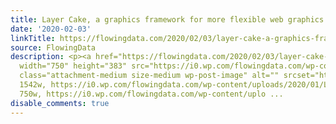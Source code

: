 ```yaml
---
title: Layer Cake, a graphics framework for more flexible web graphics
date: '2020-02-03'
linkTitle: https://flowingdata.com/2020/02/03/layer-cake-a-graphics-framework-for-more-flexible-web-graphics/
source: FlowingData
description: <p><a href="https://flowingdata.com/2020/02/03/layer-cake-a-graphics-framework-for-more-flexible-web-graphics/"><img
  width="750" height="383" src="https://i0.wp.com/flowingdata.com/wp-content/uploads/2020/01/Layer-Cake-examples.png?fit=750%2C383&amp;ssl=1"
  class="attachment-medium size-medium wp-post-image" alt="" srcset="https://i0.wp.com/flowingdata.com/wp-content/uploads/2020/01/Layer-Cake-examples.png?w=1542&amp;ssl=1
  1542w, https://i0.wp.com/flowingdata.com/wp-content/uploads/2020/01/Layer-Cake-examples.png?resize=750%2C383&amp;ssl=1
  750w, https://i0.wp.com/flowingdata.com/wp-content/uplo ...
disable_comments: true
---
```

<p><a href="https://flowingdata.com/2020/02/03/layer-cake-a-graphics-framework-for-more-flexible-web-graphics/"><img width="750" height="383" src="https://i0.wp.com/flowingdata.com/wp-content/uploads/2020/01/Layer-Cake-examples.png?fit=750%2C383&amp;ssl=1" class="attachment-medium size-medium wp-post-image" alt="" srcset="https://i0.wp.com/flowingdata.com/wp-content/uploads/2020/01/Layer-Cake-examples.png?w=1542&amp;ssl=1 1542w, https://i0.wp.com/flowingdata.com/wp-content/uploads/2020/01/Layer-Cake-examples.png?resize=750%2C383&amp;ssl=1 750w, https://i0.wp.com/flowingdata.com/wp-content/uplo ...